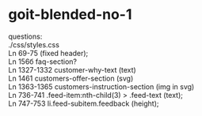 # goit-blended-no-1

questions:</br>./css/styles.css</br>Ln 69-75 (fixed header);</br>Ln 156б faq-section?</br>Ln 1327-1332 customer-why-text (text)</br>Ln 1461 customers-offer-section (svg)</br>Ln 1363-1365 customers-instruction-section (img in svg)</br>Ln 736-741 .feed-item:nth-child(3) > .feed-text (text);</br>Ln 747-753 li.feed-subitem.feedback (height);
